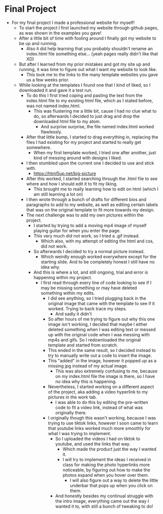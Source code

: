 # Final Project
- For my final project I made a professional website for myself!
  - To start the project I first launched my website through github pages, as was shown in the examples
    you gave!
  - After a little bit of time with fooling around I finally got my website to be up and running.
    - Also it did help learning that you probably shouldn't rename an index.html file something else...
      (yeah pages really didn't like that XD)
  - But after I learned from my prior mistakes and got my site up and running, it was time to figure out
    what I want my website to look like.
    - This took me to the links to the many template websites you gave us a few weeks prior.
  - While looking at the templates I found one that I kind of liked, so I downloaded it and gave it a test
    run.
    - To do this I first tried coping and pasting the text from the index.html file to my existing html file,
      which as I stated before, was not named index.html.
      - This was flustering me a little bit, cause I had no clue what to do, so afterwards I decided to just
        drag and drop the downloaded html file to my atom.
        - And surprise surprise, the file named index.html worked flawlessly.
    - After that little bump, I started to drag everything in, replacing the files I had existing for my project
      and started to really get somewhere.
      - When my first template worked, I tried one after another, just kind of messing around with designs I liked.
    - I then stumbled upon the current one I decided to use and stick with.
      - https://html5up.net/big-picture
    - After this worked, I started searching through the .html file to see where and how I should edit it to fit my
      liking.
      - This brought me to really learning how to edit on html (which I am still learning a lot on)
    - I then wrote through a bunch of drafts for different bios and paragraphs to add to my website, as well as
      editing certain labels that was on the original template to fit more towards my design.
    - The next challenge was to add my own pictures within the project.
      - I started by trying to add a moving mp4 image of myself playing guitar for when you enter the page.
      - This very much did not work, so I tried a .gif instead.
        - Which also, with my attempt of editing the html and css, did not work.
      - So afterwards I decided to try a normal picture instead.
        - Which weirdly enough worked everywhere except for the starting slide. And to be completely honest I
          still have no idea why.
      - And this is where a lot, and still ongoing, trial and error is happening within my project.
        - I first read through every line of code looking to see if I may be missing something or may have
          deleted something within my edits.
          - I did see anything, so I tried plugging back in the original image that came with the template to see
            if it worked. Trying to back trace my steps.
            - And sadly it didn't
          - So after hours of me trying to figure out why this one image isn't working, I decided that maybe I
            either deleted something when I was editing text or messed up with the original code when I was messing
            with mp4s and gifs. So I redownloaded the original template and started from scratch.
          - This ended in the same result, so I decided instead to try to manually write out a code to insert the image.
          - This "added" in the image, however it popped up as a missing jpg instead of my actual image.
            - This was also extremely confusing to me, because on my index.html file the image is there, so I have no
              idea why this is happening.
          - Nevertheless, I started working on a different aspect of the project, aka adding a video hyperlink to my
            pictures in the work tab.
            - I was able to do this by editing the pre-written code to fit a video link, instead of what was originally there.
          - I originally though this wasn't working, because I was trying to use tiktok links, however I soon came to learn
            that youtube links worked much more smoothly for what I was trying to implement.
            - So I uploaded the videos I had on tiktok to youtube, and used the links that way.
              - Which made the product just the way I wanted it.
              - I will try to implement the ideas I received in class for making the photo hyperlinks more noticeable, by
                figuring out how to make the photos expand when you hover over them.
                - I will also figure out a way to delete the little underbar that pops up when you click on them.
            - And honestly besides my continual struggle with the intro image, everything came out the way I wanted it to,
              with still a bunch of tweaking to do!

